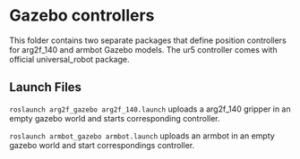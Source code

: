 # Gazebo controllers
This folder contains two separate packages that define position controllers for arg2f_140 and armbot Gazebo models. The ur5 controller comes with official universal_robot package.
## Launch Files
```roslaunch arg2f_gazebo arg2f_140.launch``` uploads a arg2f_140 gripper in an empty gazebo world and starts corresponding controller.

```roslaunch armbot_gazebo armbot.launch``` uploads an armbot in an empty gazebo world and start correspondings controller.
